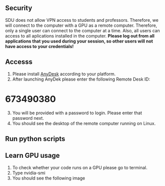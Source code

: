 ## Security 
SDU does not allow VPN access to students and professors. Therefore, we will connect to the computer with a GPU as a remote computer. 
Therefore, only a single user can connect to the computer at a time. Also, all users can access to all aplications installed in the computer. 
**Please log out from all applications that you used during your session, so other users will not have access to your credentials!**

## Accesss 
1. Please install [AnyDesk](https://anydesk.com/en) according to your platform. 
2. After launching AnyDek please enter the following Remote Desk ID:
# 673490380
3. You will be provided with a password to login. Please enter that password next. 
4. You should see the desktop of the remote computer running on Linux. 


## Run python scripts 


## Learn GPU usage 
1. To check whether your code runs on a GPU please go to terminal. 
2. Type nvidia-smi
3. You should see the following image 


